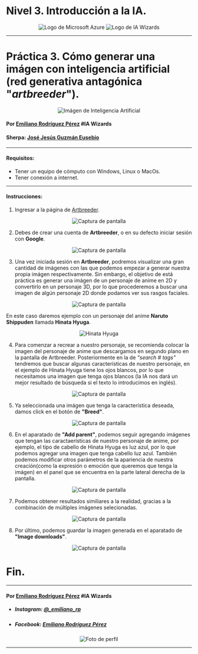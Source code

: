 # Nivel 3. Introducción a la IA.
<center>

![Logo de Microsoft Azure](Imágenes/Microsoft_Azure.svg.png) ![Logo de IA Wizards](Imágenes/logocomunidad2.png)

</center>

---
# Práctica 3. Cómo generar una imágen con inteligencia artificial (red generativa antagónica "*artbreeder*").

<center>

![Imágen de Inteligencia Artificial](Imágenes/Inteligencia-artificial-anime.jpeg)

</center>

#### Por [Emiliano Rodríguez Pérez](https://github.com/Emiliano-RP) #IA Wizards
#### Sherpa: [José Jesús Guzmán Eusebio](https://github.com/josejesusguzman)
---
#### Requisitos:
- Tener un equipo de cómputo con Windows, Linux o MacOs.
- Tener conexión a internet.
---
#### Instrucciones:
1. Ingresar a la página de [Artbreeder](https://artbreeder.com/).

<center>

![Captura de pantalla](Imágenes/Captura-de-pantalla-1.png)

</center>

2. Debes de crear una cuenta de **Artbreeder**, o en su defecto iniciar sesión con **Google**.

<center>

![Captura de pantalla](Imágenes/Captura-de-pantalla-2.png)

</center>

3. Una vez iniciada sesión en **Artbreeder**, podremos visualizar una gran cantidad de imágenes con las que podemos empezar a generar nuestra propia imágen respectivamente. Sin embargo, el objetivo de está práctica es generar una imágen de un personaje de anime en 2D y convertirlo en un personaje 3D, por lo que procederemos a buscar una imagen de algún personaje 2D donde podamos ver sus rasgos faciales. 

<center>

![Captura de pantalla](Imágenes/Captura-de-pantalla-3.png)

</center>

En este caso daremos ejemplo con un personaje del anime **Naruto Shippuden** llamada **Hinata Hyuga**.

<center>

![Hinata Hyuga](Imágenes/Hinata-Hyuga.png)

</center>

4. Para comenzar a recrear a nuestro personaje, se recomienda colocar la imagen del personaje de anime que descargamos en segundo plano en la pantalla de Artbreeder. Posteriormente en la de *"search # tags"* tendremos que buscar algunas características de nuestro personaje, en el ejemplo de Hinata Hyuga tiene los ojos blancos, por lo que necesitamos una imagen que tenga ojos blancos (la IA nos dará un mejor resultado de búsqueda si el texto lo introducimos en inglés).

<center>

![Captura de pantalla](Imágenes/Captura-de-pantalla-4.png)

</center>

5. Ya seleccionada una imágen que tenga la característica deseada, damos click en el botón de **"Breed"**.

<center>

![Captura de pantalla](Imágenes/Captura-de-pantalla-5.png)

</center>

6. En el aparatado de **"Add parent"**, podemos seguir agregando imágenes que tengan las caractaerísticas de nuestro personaje de anime, por ejemplo, el tipo de cabello de Hinata Hyuga es luz azul, por lo que podemos agregar una imagen que tenga cabello luz azul. También podemos modificar otros parámetros de la apariencia de nuestra creación(como la expresión o emoción que queremos que tenga la imágen) en el panel que se encuentra en la parte lateral derecha de la pantalla.

<center>

![Captura de pantalla](Imágenes/Captura-de-pantalla-6.png)

</center>

7. Podemos obtener resultados similiares a la realidad, gracias a la combinación de múltiples imágenes selecionadas.

<center>

![Captura de pantalla](Imágenes/Captura-de-pantalla-7.png)

</center>

8. Por último, podemos guardar la imagen generada en el aparatado de **"Image downloads"**.

<center>

![Captura de pantalla](Imágenes/Hinata-Hyuga-Artbreeder.jpeg)

</center>

# Fin.
---
#### Por [Emiliano Rodríguez Pérez](https://github.com/Emiliano-RP) #IA Wizards
- ##### Instagram: [@_emiliano_rp](https://www.instagram.com/_emiliano_rp/)
- ##### Facebook: [Emiliano Rodríguez Pérez](https://www.facebook.com/emiliano.rodriguezperez.94/)

<center>

![Foto de perfil](Imágenes/278746422_4751667654943452_7532415140118527715_n.jpeg)

</center>

---


